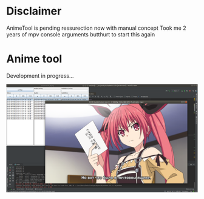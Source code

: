 # Disclaimer

AnimeTool is pending ressurection now with manual concept
Took me 2 years of mpv console arguments butthurt to start this again

# Anime tool

Development in progress...

![PoC for this evening](img/alpha.png)
